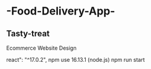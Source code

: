 # -Food-Delivery-App-
## Tasty-treat 
Ecommerce Website Design

react": "^17.0.2",
 npm use 16.13.1 (node.js)
 npm run start
